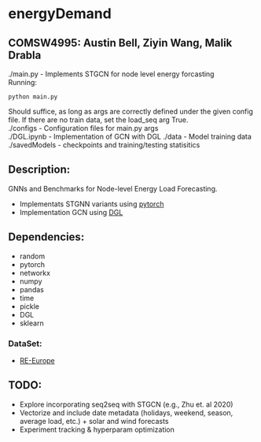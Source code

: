 # energyDemand
## COMSW4995: Austin Bell, Ziyin Wang, Malik Drabla 

./main.py - Implements STGCN for node level energy forcasting  
Running:   
```
python main.py 
```
Should suffice, as long as args are correctly defined under the given config file. If there are no train data, set the load_seq arg True.    
./configs - Configuration files for main.py args   
./DGL.ipynb - Implementation of GCN with DGL 
./data - Model training data  
./savedModels - checkpoints and training/testing statisitics  

## Description:
GNNs and Benchmarks for Node-level Energy Load Forecasting.  
 * Implementats STGNN variants using [pytorch](https://pytorch.org/)
 * Implementation GCN using [DGL](dgl.ai)

## Dependencies:  

* random  
* pytorch  
* networkx  
* numpy  
* pandas  
* time    
* pickle  
* DGL  
* sklearn  

### DataSet:
* [RE-Europe](https://www.nature.com/articles/sdata2017175)
## TODO: 
- Explore incorporating seq2seq with STGCN (e.g., Zhu et. al 2020) 
- Vectorize and include date metadata (holidays, weekend, season, average load, etc.) + solar and wind forecasts  
- Experiment tracking & hyperparam optimization 

